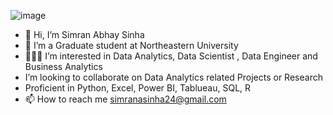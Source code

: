 ![image](https://github.com/user-attachments/assets/6b5dafd2-2579-467c-8b0a-af09c94cd7e5)

- 👋 Hi, I’m Simran Abhay Sinha
- 🏫 I’m a Graduate student at Northeastern University 
- 👩🏻‍💼 I’m interested in Data Analytics, Data Scientist , Data Engineer and Business Analytics
- I’m looking to collaborate on Data Analytics related Projects or Research
- Proficient in Python, Excel,  Power BI, Tablueau, SQL, R 
- 📫 How to reach me simranasinha24@gmail.com


<!---
SimranaSinha/SimranaSinha is a ✨ special ✨ repository because its `README.md` (this file) appears on your GitHub profile.
You can click the Preview link to take a look at your changes.
--->
